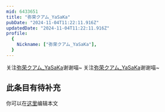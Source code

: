 ```yaml
---
mid: 6433651
title: "弥荣クアム_YaSaKa"
pubDate: "2024-11-04T11:22:11.916Z"
updatedDate: "2024-11-04T11:22:11.916Z"
profile:
  {
    Nickname: ["弥荣クアム_YaSaKa"],
  }
---
```


关注[弥荣クアム_YaSaKa](https://space.bilibili.com/6433651)谢谢喵~ 关注[弥荣クアム_YaSaKa](https://space.bilibili.com/6433651)谢谢喵~

## 此条目有待补充
你可以在[这里](https://github.com/Yuhanawa/VTuber.ICU-Content/edit/master/v/弥荣クアム_YaSaKa/index.md)编辑本文
